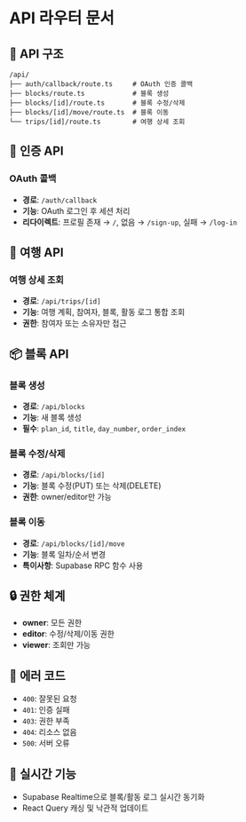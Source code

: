 # API 라우터 문서

## 📁 API 구조

```
/api/
├── auth/callback/route.ts     # OAuth 인증 콜백
├── blocks/route.ts            # 블록 생성
├── blocks/[id]/route.ts       # 블록 수정/삭제
├── blocks/[id]/move/route.ts  # 블록 이동
└── trips/[id]/route.ts        # 여행 상세 조회
```

## 🔐 인증 API

### OAuth 콜백
- **경로**: `/auth/callback`
- **기능**: OAuth 로그인 후 세션 처리
- **리다이렉트**: 프로필 존재 → `/`, 없음 → `/sign-up`, 실패 → `/log-in`

## 🧳 여행 API

### 여행 상세 조회
- **경로**: `/api/trips/[id]`
- **기능**: 여행 계획, 참여자, 블록, 활동 로그 통합 조회
- **권한**: 참여자 또는 소유자만 접근

## 📦 블록 API

### 블록 생성
- **경로**: `/api/blocks`
- **기능**: 새 블록 생성
- **필수**: `plan_id`, `title`, `day_number`, `order_index`

### 블록 수정/삭제
- **경로**: `/api/blocks/[id]`
- **기능**: 블록 수정(PUT) 또는 삭제(DELETE)
- **권한**: owner/editor만 가능

### 블록 이동
- **경로**: `/api/blocks/[id]/move`
- **기능**: 블록 일차/순서 변경
- **특이사항**: Supabase RPC 함수 사용

## 🔒 권한 체계

- **owner**: 모든 권한
- **editor**: 수정/삭제/이동 권한
- **viewer**: 조회만 가능

## 🚨 에러 코드

- `400`: 잘못된 요청
- `401`: 인증 실패
- `403`: 권한 부족
- `404`: 리소스 없음
- `500`: 서버 오류

## 🔄 실시간 기능

- Supabase Realtime으로 블록/활동 로그 실시간 동기화
- React Query 캐싱 및 낙관적 업데이트 